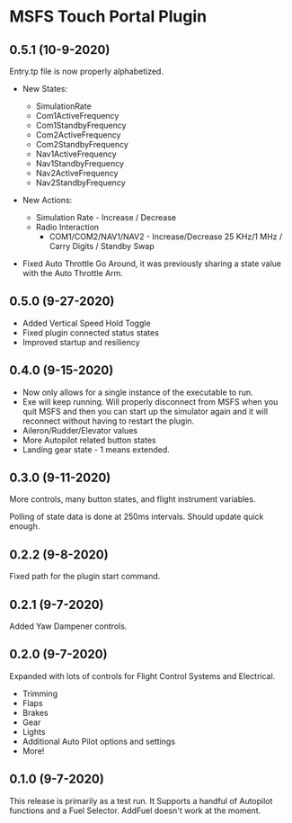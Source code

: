 # MSFS Touch Portal Plugin

## 0.5.1 (10-9-2020)
Entry.tp file is now properly alphabetized.

* New States:
  * SimulationRate
  * Com1ActiveFrequency
  * Com1StandbyFrequency
  * Com2ActiveFrequency
  * Com2StandbyFrequency
  * Nav1ActiveFrequency
  * Nav1StandbyFrequency
  * Nav2ActiveFrequency
  * Nav2StandbyFrequency
* New Actions:
  * Simulation Rate - Increase / Decrease
  * Radio Interaction
    * COM1/COM2/NAV1/NAV2 - Increase/Decrease 25 KHz/1 MHz / Carry Digits / Standby Swap

* Fixed Auto Throttle Go Around, it was previously sharing a state value with the Auto Throttle Arm.

## 0.5.0 (9-27-2020)
* Added Vertical Speed Hold Toggle
* Fixed plugin connected status states
* Improved startup and resiliency

## 0.4.0 (9-15-2020)
* Now only allows for a single instance of the executable to run.
* Exe will keep running. Will properly disconnect from MSFS when you quit MSFS and then you can start up the simulator again and it will reconnect without having to restart the plugin.
* Aileron/Rudder/Elevator values
* More Autopilot related button states
* Landing gear state - 1 means extended.

## 0.3.0 (9-11-2020)
More controls, many button states, and flight instrument variables.

Polling of state data is done at 250ms intervals. Should update quick enough.

## 0.2.2 (9-8-2020)
Fixed path for the plugin start command.

## 0.2.1 (9-7-2020)
Added Yaw Dampener controls.

## 0.2.0 (9-7-2020)
Expanded with lots of controls for Flight Control Systems and Electrical.

* Trimming
* Flaps
* Brakes
* Gear
* Lights
* Additional Auto Pilot options and settings
* More!

## 0.1.0 (9-7-2020)
This release is primarily as a test run. It Supports a handful of Autopilot functions and a Fuel Selector.
AddFuel doesn't work at the moment.